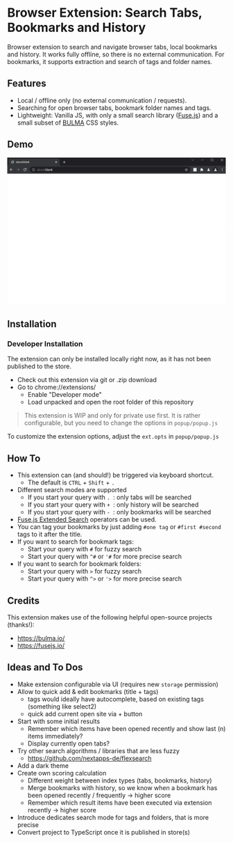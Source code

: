 # Browser Extension: Search Tabs, Bookmarks and History

Browser extension to search and navigate browser tabs, local bookmarks and history.
It works fully offline, so there is no external communication.
For bookmarks, it supports extraction and search of tags and folder names. 

## Features

* Local / offline only (no external communication / requests).
* Searching for open browser tabs, bookmark folder names and tags.
* Lightweight: Vanilla JS, with only a small search library ([Fuse.js](https://fuse.io/)) and a small subset of [BULMA](https://bulma.io/) CSS styles.

## Demo

![Demo GIF](/images/bookmark-and-history-search.gif "Demo GIF")

## Installation

### Developer Installation

The extension can only be installed locally right now, as it has not been published to the store.

* Check out this extension via git or .zip download
* Go to chrome://extensions/ 
  * Enable "Developer mode"
  * Load unpacked and open the root folder of this repository

> This extension is WIP and only for private use first.
> It is rather configurable, but you need to change the options in `popup/popup.js`

To customize the extension options, adjust the `ext.opts` in `popup/popup.js` 

## How To

* This extension can (and should!) be triggered via keyboard shortcut.
  * The default is `CTRL` + `Shift` + `.`
* Different search modes are supported
  * If you start your query with `. `: only tabs will be searched
  * If you start your query with `+ `: only history will be searched
  * If you start your query with `- `: only bookmarks will be searched
* [Fuse.js Extended Search](https://fusejs.io/examples.html#extended-search) operators can be used.
* You can tag your bookmarks by just adding `#one tag` or `#first #second` tags to it after the title.
* If you want to search for bookmark tags:
  * Start your query with `#` for fuzzy search
  * Start your query with `^#` or `'#` for more precise search
* If you want to search for bookmark folders:
  * Start your query with `>` for fuzzy search
  * Start your query with `^>` or `'>` for more precise search

## Credits

This extension makes use of the following helpful open-source projects (thanks!):
* https://bulma.io/
* https://fusejs.io/

## Ideas and To Dos

* Make extension configurable via UI (requires new `storage` permission)
* Allow to quick add & edit bookmarks (title + tags)
  * tags would ideally have autocomplete, based on existing tags (something like select2)
  * quick add current open site via + button
* Start with some initial results 
  * Remember which items have been opened recently and show last (n) items immediately?
  * Display currently open tabs?
* Try other search algorithms / libraries that are less fuzzy
  * https://github.com/nextapps-de/flexsearch 
* Add a dark theme
* Create own scoring calculation
  * Different weight between index types (tabs, bookmarks, history)
  * Merge bookmarks with history, so we know when a bookmark has been opened recently / frequently -> higher score
  * Remember which result items have been executed via extension recently -> higher score
* Introduce dedicates search mode for tags and folders, that is more precise
* Convert project to TypeScript once it is published in store(s)
